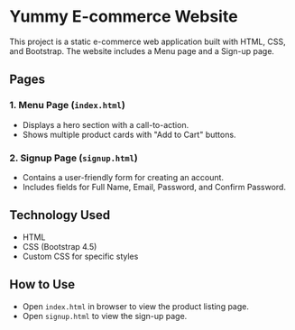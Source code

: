 # Yummy E-commerce Website

This project is a static e-commerce web application built with HTML, CSS, and Bootstrap. The website includes a Menu page and a Sign-up page.

## Pages

### 1. Menu Page (`index.html`)
- Displays a hero section with a call-to-action.
- Shows multiple product cards with "Add to Cart" buttons.

### 2. Signup Page (`signup.html`)
- Contains a user-friendly form for creating an account.
- Includes fields for Full Name, Email, Password, and Confirm Password.

## Technology Used
- HTML
- CSS (Bootstrap 4.5)
- Custom CSS for specific styles

## How to Use
- Open `index.html` in browser to view the product listing page.
- Open `signup.html` to view the sign-up page.

